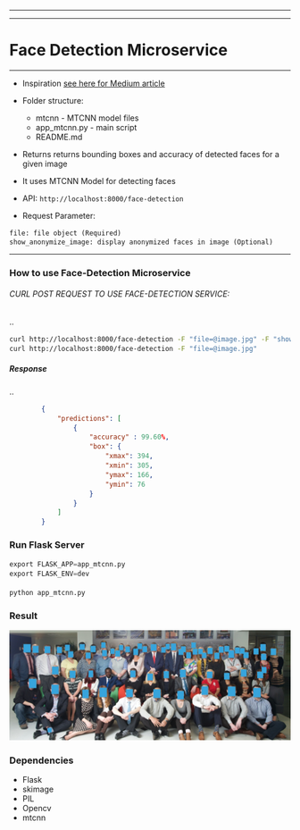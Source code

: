 
______________________________________________________________________________________
______________________________________________________________________________________

# Face Detection Microservice
______________________________________________________________________________________
* Inspiration
[see here for Medium article](https://medium.com/@neerajshukla1911/create-face-detection-rest-api-in-1-minute-ff38b9c77bc1)

* Folder structure: 
   - mtcnn - MTCNN model files
   - app_mtcnn.py - main script
   - README.md
* Returns returns bounding boxes and accuracy of detected faces for a given image 
* It uses MTCNN Model for detecting faces
* API:  ```http://localhost:8000/face-detection```
* Request Parameter:
```
file: file object (Required)
show_anonymize_image: display anonymized faces in image (Optional)
```
______________________________________________________________________________
### How to use Face-Detection Microservice
###### CURL POST REQUEST TO USE FACE-DETECTION SERVICE:
..

```bash
curl http://localhost:8000/face-detection -F "file=@image.jpg" -F "show_anonymize_image=True" 
curl http://localhost:8000/face-detection -F "file=@image.jpg"
```
##### Response
..

```json
        {
            "predictions": [
                {   
                    "accuracy" : 99.60%,
                    "box": {
                        "xmax": 394,
                        "xmin": 305,
                        "ymax": 166,
                        "ymin": 76
                    }
                }
            ]
        } 
```

### Run Flask Server

```python
export FLASK_APP=app_mtcnn.py
export FLASK_ENV=dev

python app_mtcnn.py
```

### Result

![picture](output.jpg)

### Dependencies 

* Flask
* skimage
* PIL
* Opencv
* mtcnn




